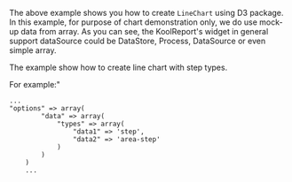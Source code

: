 The above example shows you how to create `LineChart` using D3 package. In this example, for purpose of chart demonstration only, we do use mock-up data from array. As you can see, the KoolReport's widget in general support dataSource could be DataStore, Process, DataSource or even simple array.

The example show how to create line chart with step types.

For example:"

    ...
    "options" => array(
            "data" => array(
                "types" => array(
                    "data1" => 'step',
                    "data2" => 'area-step'
                )
            )
        )
        ...